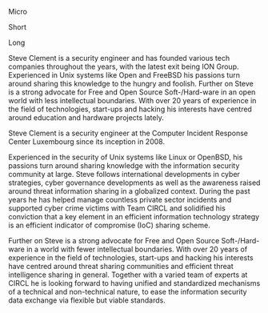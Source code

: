 Micro

Short

Long

Steve Clement is a security engineer and has founded various tech companies throughout the years, with the latest exit being ION Group.
Experienced in Unix systems like Open and FreeBSD his passions turn around sharing this knowledge to the hungry and foolish.
Further on Steve is a strong advocate for Free and Open Source Soft-/Hard-ware in an open world with less intellectual boundaries.
With over 20 years of experience in the field of technologies, start-ups and hacking his interests have centred around education and hardware projects lately.


Steve Clement is a security engineer at the Computer Incident Response Center Luxembourg since its inception in 2008.
 
Experienced in the security of Unix systems like Linux or OpenBSD, his passions turn around sharing knowledge with the information security community at large. Steve follows international developments in cyber strategies, cyber governance developments as well as the awareness raised around threat information sharing in a globalized context. During the past years he has helped manage countless private sector incidents and supported cyber crime victims with Team CIRCL and solidified his conviction that a key element in an efficient information technology strategy is an efficient indicator of compromise (IoC) sharing scheme.
 
Further on Steve is a strong advocate for Free and Open Source Soft-/Hard-ware in a world with fewer intellectual boundaries. With over 20 years of experience in the field of technologies, start-ups and hacking his interests have centred around threat sharing communities and efficient threat intelligence sharing in general. Together with a varied team of experts at CIRCL he is looking forward to having unified and standardized mechanisms of a technical and non-technical nature, to ease the information security data exchange via flexible but viable standards.

